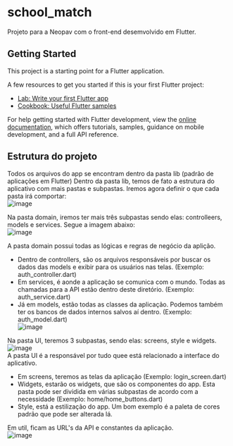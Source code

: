 # school_match

Projeto para a Neopav com o front-end desemvolvido em Flutter.

## Getting Started

This project is a starting point for a Flutter application.

A few resources to get you started if this is your first Flutter project:

- [Lab: Write your first Flutter app](https://docs.flutter.dev/get-started/codelab)
- [Cookbook: Useful Flutter samples](https://docs.flutter.dev/cookbook)

For help getting started with Flutter development, view the
[online documentation](https://docs.flutter.dev/), which offers tutorials,
samples, guidance on mobile development, and a full API reference.

## Estrutura do projeto

Todos os arquivos do app se encontram dentro da pasta lib (padrão de aplicações em Flutter)
Dentro da pasta lib, temos de fato a estrutura do aplicativo com mais pastas e subpastas.
Iremos agora definir o que cada pasta irá comportar:<br>
![image](https://github.com/rcsolucoes/rc_mineracao/assets/49907324/4f81362c-7e94-47f6-8a2a-d7716414c0a7)

Na pasta domain, iremos ter mais três subpastas sendo elas: controlleers, models e services. Segue a imagem abaixo:<br>
![image](https://github.com/rcsolucoes/rc_mineracao/assets/49907324/d235b18f-a043-4d34-8e71-cbbe8b5392da)

A pasta domain possui todas as lógicas e regras de negócio da aplição. 
- Dentro de controllers, são os arquivos responsáveis por buscar os dados das models e exibir para os usuários nas telas. (Exemplo:  auth_controller.dart) <br>
- Em services, é aonde a aplicação se comunica com o mundo. Todas as chamadas para a API estão dentro deste diretório. (Exemplo: auth_service.dart) <br>
- Já em models, estão todas as classes da aplicação. Podemos também ter os bancos de dados internos salvos aí dentro. (Exemplo: auth_model.dart) <br>
![image](https://github.com/rcsolucoes/rc_mineracao/assets/49907324/adb3809a-c869-41d4-9649-1f548cfb1abb)

Na pasta UI, teremos 3 subpastas, sendo elas: screens, style e widgets. <br>
![image](https://github.com/rcsolucoes/rc_mineracao/assets/49907324/f82f6e38-0d2c-4d57-9fa2-bc74ac421e8a)<br>
A pasta UI é a responsável por tudo quee está relacionado a interface do aplicativo.
- Em screens, teremos as telas da aplicação (Exemplo: login_screen.dart)
- Widgets, estarão os widgets, que são os componentes do app. Esta pasta pode ser dividida em várias subpastas de acordo com a necessidade (Exemplo: home/home_buttons.dart)
- Style, está a estilização do app. Um bom exemplo é a paleta de cores padrão que pode ser alterada lá.

Em util, ficam as URL's da API e constantes da aplicação. <br>
![image](https://github.com/rcsolucoes/rc_mineracao/assets/49907324/1fb39a05-3ca4-4b50-b42b-8cd7f8c453a2)



